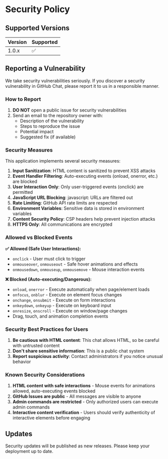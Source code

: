 # Security Policy

## Supported Versions

| Version | Supported          |
| ------- | ------------------ |
| 1.0.x   | :white_check_mark: |

## Reporting a Vulnerability

We take security vulnerabilities seriously. If you discover a security vulnerability in GitHub Chat, please report it to us in a responsible manner.

### How to Report

1. **DO NOT** open a public issue for security vulnerabilities
2. Send an email to the repository owner with:
   - Description of the vulnerability
   - Steps to reproduce the issue
   - Potential impact
   - Suggested fix (if available)

### Security Measures

This application implements several security measures:

1. **Input Sanitization**: HTML content is sanitized to prevent XSS attacks
2. **Event Handler Filtering**: Auto-executing events (onload, onerror, etc.) are blocked
3. **User Interaction Only**: Only user-triggered events (onclick) are permitted
4. **JavaScript URL Blocking**: javascript: URLs are filtered out
5. **Rate Limiting**: GitHub API rate limits are respected
6. **Environment Variables**: Sensitive data is stored in environment variables
7. **Content Security Policy**: CSP headers help prevent injection attacks
8. **HTTPS Only**: All communications are encrypted

### Allowed vs Blocked Events

**✅ Allowed (Safe User Interactions):**
- `onclick` - User must click to trigger
- `onmouseover`, `onmouseout` - Safe hover animations and effects
- `onmousedown`, `onmouseup`, `onmousemove` - Mouse interaction events

**❌ Blocked (Auto-executing/Dangerous):**
- `onload`, `onerror` - Execute automatically when page/element loads
- `onfocus`, `onblur` - Execute on element focus changes  
- `onchange`, `onsubmit` - Execute on form interactions
- `onkeydown`, `onkeyup` - Execute on keyboard input
- `onresize`, `onscroll` - Execute on window/page changes
- Drag, touch, and animation completion events

### Security Best Practices for Users

1. **Be cautious with HTML content**: This chat allows HTML, so be careful with untrusted content
2. **Don't share sensitive information**: This is a public chat system
3. **Report suspicious activity**: Contact administrators if you notice unusual behavior

### Known Security Considerations

1. **HTML content with safe interactions** - Mouse events for animations allowed, auto-executing events blocked
2. **GitHub Issues are public** - All messages are visible to anyone
3. **Admin commands are restricted** - Only authorized users can execute admin commands
4. **Interactive content verification** - Users should verify authenticity of interactive elements before engaging

## Updates

Security updates will be published as new releases. Please keep your deployment up to date.